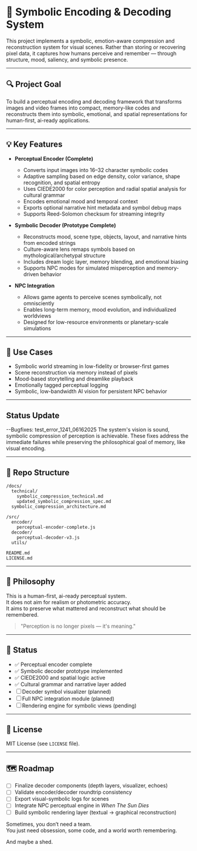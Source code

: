 # 🧠 Symbolic Encoding & Decoding System

This project implements a symbolic, emotion-aware compression and reconstruction system for visual scenes. Rather than storing or recovering pixel data, it captures how humans perceive and remember — through structure, mood, saliency, and symbolic presence.

---

## 🔍 Project Goal

To build a perceptual encoding and decoding framework that transforms images and video frames into compact, memory-like codes and reconstructs them into symbolic, emotional, and spatial representations for human-first, ai-ready applications.

---

## 💡 Key Features

- **Perceptual Encoder (Complete)**
  - Converts input images into 16–32 character symbolic codes
  - Adaptive sampling based on edge density, color variance, shape recognition, and spatial entropy
  - Uses CIEDE2000 for color perception and radial spatial analysis for cultural grammar
  - Encodes emotional mood and temporal context
  - Exports optional narrative hint metadata and symbol debug maps
  - Supports Reed-Solomon checksum for streaming integrity

- **Symbolic Decoder (Prototype Complete)**
  - Reconstructs mood, scene type, objects, layout, and narrative hints from encoded strings
  - Culture-aware lens remaps symbols based on mythological/archetypal structure
  - Includes dream logic layer, memory blending, and emotional biasing
  - Supports NPC modes for simulated misperception and memory-driven behavior

- **NPC Integration**
  - Allows game agents to perceive scenes symbolically, not omnisciently
  - Enables long-term memory, mood evolution, and individualized worldviews
  - Designed for low-resource environments or planetary-scale simulations

---

## 🧠 Use Cases

- Symbolic world streaming in low-fidelity or browser-first games  
- Scene reconstruction via memory instead of pixels  
- Mood-based storytelling and dreamlike playback  
- Emotionally tagged perceptual logging  
- Symbolic, low-bandwidth AI vision for persistent NPC behavior

---

## Status Update
--Bugfixes: test_error_1241_06162025
The system's vision is sound, symbolic compression of perception is achievable. These fixes address the immediate failures while preserving the philosophical goal of memory, like visual encoding.

---

## 📁 Repo Structure

```
/docs/
  technical/
    symbolic_compression_technical.md
    updated_symbolic_compression_spec.md
  symbolic_compression_architecture.md

/src/
  encoder/
    perceptual-encoder-complete.js
  decoder/
    perceptual-decoder-v3.js
  utils/

README.md
LICENSE.md
```

---

## 📜 Philosophy

This is a human-first, ai-ready perceptual system.  
It does not aim for realism or photometric accuracy.  
It aims to preserve what mattered and reconstruct what should be remembered.  

> "Perception is no longer pixels — it's meaning."

---

## 🧪 Status

- ✅ Perceptual encoder complete  
- ✅ Symbolic decoder prototype implemented  
- ✅ CIEDE2000 and spatial logic active  
- ✅ Cultural grammar and narrative layer added  
- ☐ Decoder symbol visualizer (planned)  
- ☐ Full NPC integration module (planned)  
- ☐ Rendering engine for symbolic views (pending)

---

## 🧷 License

MIT License (see `LICENSE` file).

---

## 🗺️ Roadmap

- [ ] Finalize decoder components (depth layers, visualizer, echoes)
- [ ] Validate encoder/decoder roundtrip consistency
- [ ] Export visual-symbolic logs for scenes
- [ ] Integrate NPC perceptual engine in *When The Sun Dies*
- [ ] Build symbolic rendering layer (textual → graphical reconstruction)

Sometimes, you don’t need a team.  
You just need obsession, some code, and a world worth remembering.

And maybe a shed.

